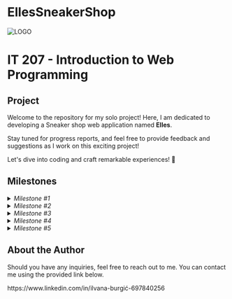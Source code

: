 # EllesSneakerShop
![LOGO](https://github.com/ilvanaburgic/EllesSneakerShop/assets/118178331/219cc17b-73cd-497a-a4bf-68d91cad306d)


<h1>IT 207 - Introduction to Web Programming</h1>

<h2>Project</h2>

<p>Welcome to the repository for my solo project! Here, I am dedicated to developing a Sneaker shop web application named <strong>Elles</strong>.

Stay tuned for progress reports, and feel free to provide feedback and suggestions as I work on this exciting project!

Let's dive into coding and craft remarkable experiences! 🚀</p>

<h2>Milestones</h2>

<details>
  <summary><em>Milestone #1</em></summary>

  <h4>Frontend components of the application are:</h4>
<p>
  Milestone #1  Za milestone #1 sam izradila frontend dio aplikacije koristeći HTML i CSS.Za dinamičke funkcionalnosti poput "listanja" slika na stranici s proizvodom (sproduct.html) i za dodavanje funkcionalnosti gumba za dodavanje u košaricu koristila sam JavaScript. Gumb za košaricu prikazuje poruku o uspjehu i vraća korisnika na početnu stranicu. 
U projektu imam 5 HTML datoteka, 1 CSS datoteku i 1 JavaScript datoteku. Datoteke su organizirane na sljedeći način:
	index.html (početna stranica)
	shop.html (stranica trgovine)
	sproduct.html (stranica pojedinog proizvoda s detaljima)
	about.html (o aplikaciji)
	cart.html (košarica)
 Na svakoj HTML stranici nalazi se zaglavlje (header) koje je isto na svakoj stranici, kao i podnožje (footer) koje također sadrži iste informacije, uključujući Kontakt, O nama, Moj račun i Instaliraj aplikaciju.

Home page sadrzi: (index.html)
"Header section" -  sadrzi sliku (logo), Home, Shop, About, Shopping.
"Hero section" , koji sadrzi button "Look at the offer", koji vodi na shop.html page.
"Featured sneakers section", koja sadrzi proizvode.
"Banner section", sadrzi button "Look at the offer", koji vodi na shop.html page.
"New arrivals section", sadrzi proizvode koji se mogu takodje pronaci na shop.html page
"Newsletter section", sadrzi button za SignUp, te i prostor da se unese e-mail adresa
"Footer section", isti kao i na svim ostalim stranicama! Sadrzi Logo,  Contact, About (About us -  vodi na about.html page, Delivery Inforamtion - vodi na profile.html page), My Account (shop now - vodi na shop.html page), Instal App.


Shop page sadrzi: (shop.html)
"Header section" -  sadrzi sliku (logo), Home, Shop, About, Shopping.
"Page section" - Sadrzi sliku,  i dva naslova 
"Sneakers section" - Sadrzi sve proizvode - patike
"Sneakers numbered section" Sadrzi dva hrefa 1 i 2
"Newsletter section", sadrzi button za SignUp, te i prostor da se unese e-mail adresa

Sproduct page sadrzi: (sproduct.html)
"Header section" -  sadrzi sliku (logo), Home, Shop, About, Shopping.
"IMAGES - BIG ONE and SMALLS SECTION" - sadrzi slike jednu veliku i ostale 4 male, koje se mogu "listati"
"SIMILAR PRODUCT SECTION" - sadrzi 4 slike patika sa imenima patika, cijenom
"Newsletter section", sadrzi button za SignUp, te i prostor da se unese e-mail adresa
"Footer section", isti kao i na svim ostalim stranicama! Sadrzi Logo,  Contact, About (About us -  vodi na about.html page, Delivery Inforamt


About page sadrzi : (about.html)
"Header section" -  sadrzi sliku (logo), Home, Shop, About, Shopping.
"Title section" - sadrzi naslov
"Text section" - sadrzi text, koji opisuje about 
"Footer section", isti kao i na svim ostalim stranicama! Sadrzi Logo,  Contact, About (About us -  vodi na about.html page, Delivery Inforamtion - vodi na profile.html page), My Account (shop now - vodi na shop.html page), Instal App.





Cart page sadrzi: (page.html)
"Header section" -  sadrzi sliku (logo), Home, Shop, About, Shopping.
"Photo i tle section" - sadrzi background-image i dva naslova, jedan veliki "Shop now" (<h1>) i paragraf "Buy smart" (<p>)
"Table with item section" - sadrzi: Remove, Image, Product, Price, Quantity, Subtotal i opise svega što se nalazi u cartu
"Cupon section" - sadrzi input i button da se apply cupon
"Footer section", isti kao i na svim ostalim stranicama! Sadrzi Logo,  Contact, About (About us -  vodi na about.html page, Delivery Inforamtion - vodi na profile.html page), My Account (shop now - vodi na shop.html page), Instal App.


Profile page sadrzi: (
"Header section" -  sadrzi sliku (logo), Home, Shop, About, Shopping.
"Profile section" - sadrzi Profile settings, Name, Surname, Address, PostCode, Country, Number, Email, buton. Profile.html se pojavi kada pritisnemo button na cart.html page button se zove "Proceed to checkout".
"Footer section", isti kao i na svim ostalim stranicama! Sadrzi Logo,  Contact, About (About us -  vodi na about.html page, Delivery Inforamtion - vodi na profile.html page), My Account (shop now - vodi na shop.html page), Instal App.
</p>
  <ul>

  </ul>
</details>

<details>
  <summary><em>Milestone #2</em></summary>
  <p>In progress...</p>
</details>

<details>
  <summary><em>Milestone #3</em></summary>
  <p>In progress...</p>
</details>

<details>
  <summary><em>Milestone #4</em></summary>
  <p>In progress...</p>
</details>

<details>
  <summary><em>Milestone #5</em></summary>
  <p>In progress...</p>
</details>

<h2>About the Author</h2>
<p></p>Should you have any inquiries, feel free to reach out to me. You can contact me using the provided link below. <br></p>
https://www.linkedin.com/in/ilvana-burgić-697840256

